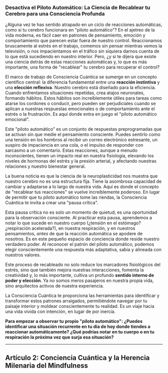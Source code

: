 ### Desactiva el Piloto Automático: La Ciencia de Recablear tu Cerebro para una Consciencia Profunda
¿Alguna vez te has sentido atrapado en un ciclo de reacciones automáticas, como si tu cerebro funcionara en "piloto automático"? En el ajetreo de la vida moderna, es fácil caer en patrones de pensamiento, emoción y comportamiento que parecen estar fuera de nuestro control. Reaccionamos bruscamente al estrés en el trabajo, comemos sin pensar mientras vemos la televisión, o nos impacientamos en el tráfico sin siquiera darnos cuenta de lo que está sucediendo en nuestro interior. Pero, ¿y si te dijera que existe una ciencia detrás de estas reacciones automáticas y, lo que es más importante, una forma de "recablear" tu cerebro para recuperar el control?

El marco de trabajo de Consciencia Cuántica se sumerge en un concepto científico central: la diferencia fundamental entre una **reacción instintiva** y una **elección reflexiva**. Nuestro cerebro está diseñado para la eficiencia. Cuando enfrentamos situaciones repetidas, crea atajos neuronales, formando hábitos. Estos hábitos son increíblemente útiles para tareas como atarse los cordones o conducir, pero pueden ser perjudiciales cuando se aplican a nuestras respuestas emocionales o de comportamiento ante el estrés o la frustración. Es aquí donde entra en juego el "piloto automático emocional".

Este "piloto automático" es un conjunto de respuestas preprogramadas que se activan sin que medie el pensamiento consciente. Puedes sentirlo como una tensión en los hombros al recibir un correo electrónico estresante, un suspiro de impaciencia en una cola, o el impulso de responder con sarcasmo a un comentario. Estas reacciones, aunque a menudo inconscientes, tienen un impacto real en nuestra fisiología, elevando los niveles de hormonas del estrés y la presión arterial, y afectando nuestras relaciones y nuestro bienestar general.

La buena noticia es que la ciencia de la neuroplasticidad nos muestra que nuestro cerebro no es una estructura fija. Tiene la asombrosa capacidad de cambiar y adaptarse a lo largo de nuestra vida. Aquí es donde el concepto de "recablear tus reacciones" se vuelve increíblemente poderoso. En lugar de permitir que tu piloto automático tome las riendas, la Consciencia Cuántica te invita a crear una "pausa crítica".

Esta pausa crítica no es solo un momento de quietud; es una oportunidad para la observación consciente. Al practicar esta pausa, aprendemos a notar lo que sucede en nuestro cuerpo (¿tensión en el estómago? ¿respiración acelerada?), en nuestra respiración, y en nuestros pensamientos, *antes* de que la reacción automática se apodere de nosotros. Es en este pequeño espacio de conciencia donde reside nuestro verdadero poder. Al reconocer el patrón del piloto automático, podemos elegir conscientemente una respuesta más adaptativa, sabia y alineada con nuestros valores.

Este proceso de recableado no solo reduce los marcadores fisiológicos del estrés, sino que también mejora nuestras interacciones, fomenta la creatividad y, lo más importante, cultiva un profundo **sentido interno de poder y elección**. Ya no somos meros pasajeros en nuestra propia vida, sino arquitectos activos de nuestra experiencia.

La Consciencia Cuántica te proporciona las herramientas para identificar y transformar estos patrones arraigados, permitiéndote navegar por tu paisaje interior y moldear conscientemente tu realidad. Es un viaje hacia una vida vivida con intención, en lugar de por inercia.

**Para empezar a observar tu propio "piloto automático": ¿Puedes identificar una situación recurrente en tu día de hoy donde tiendes a reaccionar automáticamente? ¿Qué podrías notar en tu cuerpo o en tu respiración la próxima vez que surja esa situación?**

---

## Artículo 2: Conciencia Cuántica y la Herencia Milenaria del Mindfulness